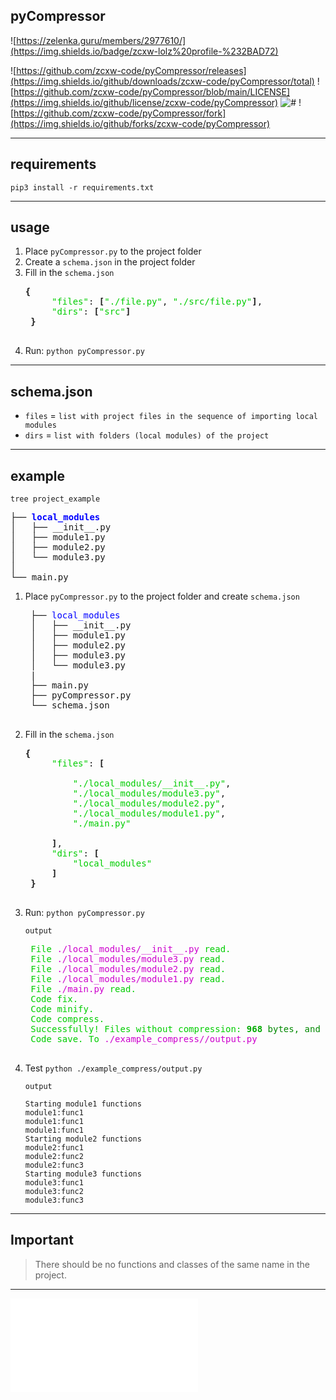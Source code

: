 
**pyCompressor**
---
![https://zelenka.guru/members/2977610/](https://img.shields.io/badge/zcxw-lolz%20profile-%232BAD72)

![https://github.com/zcxw-code/pyCompressor/releases](https://img.shields.io/github/downloads/zcxw-code/pyCompressor/total)
![https://github.com/zcxw-code/pyCompressor/blob/main/LICENSE](https://img.shields.io/github/license/zcxw-code/pyCompressor)
![#](https://img.shields.io/github/stars/zcxw-code/pyCompressor)
![https://github.com/zcxw-code/pyCompressor/fork](https://img.shields.io/github/forks/zcxw-code/pyCompressor)
___

## requirements

`pip3 install -r requirements.txt`
___
## usage
1. Place `pyCompressor.py` to the project folder
2. Create a `schema.json` in the project folder
3. Fill in the `schema.json`
    <pre><b>{</b>
        <font color="#00CD00">&quot;files&quot;</font>: <b>[</b><font color="#00CD00">&quot;./file.py&quot;</font>, <font color="#00CD00">&quot;./src/file.py&quot;</font><b>]</b>,
        <font color="#00CD00">&quot;dirs&quot;</font>: <b>[</b><font color="#00CD00">&quot;src&quot;</font><b>]</b>
    <b>}</b>
    </pre>
4. Run: `python pyCompressor.py`
    
___
## schema.json

* `files` = `list with project files in the sequence of importing local modules`
* `dirs` = `list with folders (local modules) of the project`
___
## example

`tree project_example`

<pre>
├── <font color="#0000FF"><b>local_modules</b></font>
│   ├── __init__.py
│   ├── module1.py
│   ├── module2.py
│   └── module3.py
│
└── main.py
</pre>

1. Place `pyCompressor.py` to the project folder and create `schema.json`
    <pre>
    ├── <font color="#0000FF">local_modules</b></font>
    │   ├── __init__.py
    │   ├── module1.py
    │   ├── module2.py
    │   ├── module3.py
    │   └── module3.py
    |
    ├── main.py
    ├── pyCompressor.py
    └── schema.json
    </pre>
2. Fill in the `schema.json`
    <pre><b>{</b>
        <font color="#00CD00">&quot;files&quot;</font>: <b>[</b>
            
            <font color="#00CD00">&quot;./local_modules/__init__.py&quot;</font>,
            <font color="#00CD00">&quot;./local_modules/module3.py&quot;</font>,
            <font color="#00CD00">&quot;./local_modules/module2.py&quot;</font>,
            <font color="#00CD00">&quot;./local_modules/module1.py&quot;</font>,
            <font color="#00CD00">&quot;./main.py&quot;</font>  
            
        <b>]</b>,
        <font color="#00CD00">&quot;dirs&quot;</font>: <b>[</b>
            <font color="#00CD00">&quot;local_modules&quot;</font>
        <b>]</b>
    <b>}</b>
    </pre>

3. Run: `python pyCompressor.py`
 
    `output`

    <pre>
    <font color="#00CD00">File </font><font color="#CD00CD">./local_modules/__init__.py</font><font color="#00CD00"> read.</font>
    <font color="#00CD00">File </font><font color="#CD00CD">./local_modules/module3.py</font><font color="#00CD00"> read.</font>
    <font color="#00CD00">File </font><font color="#CD00CD">./local_modules/module2.py</font><font color="#00CD00"> read.</font>
    <font color="#00CD00">File </font><font color="#CD00CD">./local_modules/module1.py</font><font color="#00CD00"> read.</font>
    <font color="#00CD00">File </font><font color="#CD00CD">./main.py</font><font color="#00CD00"> read.</font>
    <font color="#00CD00">Code fix.</font>
    <font color="#00CD00">Code minify.</font>
    <font color="#00CD00">Code compress.</font>
    <font color="#00CD00">Successfully! Files without compression: </font><font color="#00AA00"><b>968</b></font><font color="#008900"> bytes, and files compressed into a single file: </font><font color="#00AA00"><b>727</b></font><font color="#008900"> bytes.</font>
    <font color="#00CD00">Code save. To </font><font color="#CD00CD">./example_compress//output.py</font>
    </pre>
4. Test `python ./example_compress/output.py`

    `output`

    ```
    Starting module1 functions
    module1:func1
    module1:func1
    module1:func1
    Starting module2 functions
    module2:func1
    module2:func2
    module2:func3
    Starting module3 functions
    module3:func1
    module3:func2
    module3:func3
    ```
___

## Important

> There should be no functions and classes of the same name in the project.
___

![telegram](zcxw_sudo.t.me)